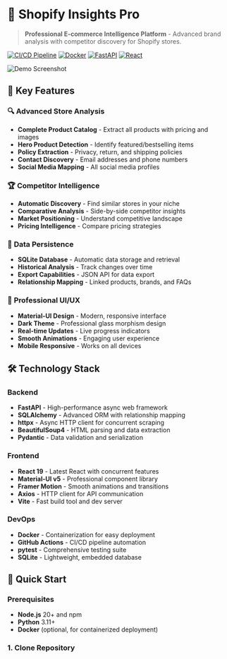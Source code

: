 # 🚀 Shopify Insights Pro

> **Professional E-commerce Intelligence Platform** - Advanced brand analysis with competitor discovery for Shopify stores.

[![CI/CD Pipeline](https://github.com/yourusername/shopify-insights-fetcher/actions/workflows/ci.yml/badge.svg)](https://github.com/yourusername/shopify-insights-fetcher/actions)
[![Docker](https://img.shields.io/badge/Docker-Ready-blue)](https://www.docker.com/)
[![FastAPI](https://img.shields.io/badge/FastAPI-0.104.1-green)](https://fastapi.tiangolo.com/)
[![React](https://img.shields.io/badge/React-19.1.0-blue)](https://reactjs.org/)

![Demo Screenshot](./screenshots/demo.gif)

## 🌟 Key Features

### 🔍 **Advanced Store Analysis**
- **Complete Product Catalog** - Extract all products with pricing and images
- **Hero Product Detection** - Identify featured/bestselling items
- **Policy Extraction** - Privacy, return, and shipping policies
- **Contact Discovery** - Email addresses and phone numbers
- **Social Media Mapping** - All social media profiles

### 🏆 **Competitor Intelligence**
- **Automatic Discovery** - Find similar stores in your niche
- **Comparative Analysis** - Side-by-side competitor insights
- **Market Positioning** - Understand competitive landscape
- **Pricing Intelligence** - Compare pricing strategies

### 💾 **Data Persistence**
- **SQLite Database** - Automatic data storage and retrieval
- **Historical Analysis** - Track changes over time
- **Export Capabilities** - JSON API for data export
- **Relationship Mapping** - Linked products, brands, and FAQs

### 🎨 **Professional UI/UX**
- **Material-UI Design** - Modern, responsive interface
- **Dark Theme** - Professional glass morphism design
- **Real-time Updates** - Live progress indicators
- **Smooth Animations** - Engaging user experience
- **Mobile Responsive** - Works on all devices

## 🛠️ Technology Stack

### Backend
- **FastAPI** - High-performance async web framework
- **SQLAlchemy** - Advanced ORM with relationship mapping
- **httpx** - Async HTTP client for concurrent scraping
- **BeautifulSoup4** - HTML parsing and data extraction
- **Pydantic** - Data validation and serialization

### Frontend
- **React 19** - Latest React with concurrent features
- **Material-UI v5** - Professional component library
- **Framer Motion** - Smooth animations and transitions
- **Axios** - HTTP client for API communication
- **Vite** - Fast build tool and dev server

### DevOps
- **Docker** - Containerization for easy deployment
- **GitHub Actions** - CI/CD pipeline automation
- **pytest** - Comprehensive testing suite
- **SQLite** - Lightweight, embedded database

## 🚀 Quick Start

### Prerequisites
- **Node.js** 20+ and npm
- **Python** 3.11+
- **Docker** (optional, for containerized deployment)

### 1. Clone Repository
